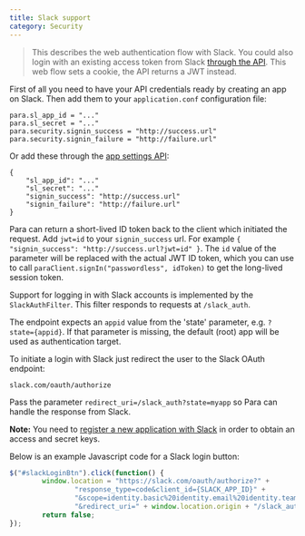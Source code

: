 ```yaml
---
title: Slack support
category: Security
---
```


> This describes the web authentication flow with Slack. You could also login with an existing access token from
> Slack [through the API](#034-api-jwt-signin). This web flow sets a cookie, the API returns a JWT instead.

First of all you need to have your API credentials ready by creating an app on Slack.
Then add them to your `application.conf` configuration file:
```
para.sl_app_id = "..."
para.sl_secret = "..."
para.security.signin_success = "http://success.url"
para.security.signin_failure = "http://failure.url"
```
Or add these through the [app settings API](#050-api-settings-put):
```
{
	"sl_app_id": "..."
	"sl_secret": "..."
	"signin_success": "http://success.url"
	"signin_failure": "http://failure.url"
}
```
Para can return a short-lived ID token back to the client which initiated the request. Add `jwt=id` to your
`signin_success` url. For example `{ "signin_success": "http://success.url?jwt=id" }`. The `id` value of the parameter
will be replaced with the actual JWT ID token, which you can use to call `paraClient.signIn("passwordless", idToken)` to
get the long-lived session token.

Support for logging in with Slack accounts is implemented by the `SlackAuthFilter`.
This filter responds to requests at `/slack_auth`.

The endpoint expects an `appid` value from the 'state' parameter, e.g. `?state={appid}`. If that parameter is missing,
the default (root) app will be used as authentication target.

To initiate a login with Slack just redirect the user to the Slack OAuth endpoint:
```
slack.com/oauth/authorize
```
Pass the parameter `redirect_uri=/slack_auth?state=myapp` so Para can handle the response from Slack.

**Note:** You need to [register a new application with Slack](https://api.slack.com/apps)
in order to obtain an access and secret keys.

Below is an example Javascript code for a Slack login button:

```js
$("#slackLoginBtn").click(function() {
		window.location = "https://slack.com/oauth/authorize?" +
				"response_type=code&client_id={SLACK_APP_ID}" +
				"&scope=identity.basic%20identity.email%20identity.team%20identity.avatar&state=" + APPID +
				"&redirect_uri=" + window.location.origin + "/slack_auth;
		return false;
});
```